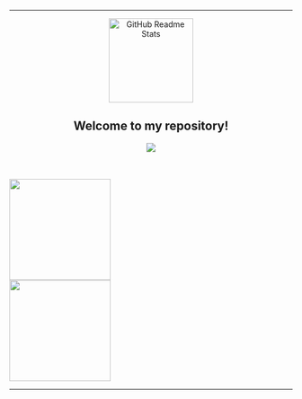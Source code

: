 ----------------------------------------------------------------------------

<p align="center">
 <img width="150px" src="https://user-images.githubusercontent.com/77863834/130308932-251ca9eb-bccf-4297-9b06-b4c8e64edb88.png" align="center" alt="GitHub Readme Stats" />
 <h2 align="center">Welcome to my repository!</h2>
</p>


<p align="center">
  <a href="https://www.linkedin.com/in/arthur-enrique-47642b1bb/">
    <img align="center" src="https://img.shields.io/badge/-LinkedIn-blue?style=flat-square&logo=Linkedin&logoColor=white&link=https://www.linkedin.com/in/arthur-enrique-47642b1bb/" />
  </a>
</p>

</br>
</br>
<div width="200px">
 <a href="https://github.com/ArthurEnrique15">
   <img height="180em" src="https://github-readme-stats.vercel.app/api?username=ArthurEnrique15&theme=radical&show_icons=true" />
 </a>
</div>
<div width="200px">
 <a href="https://github.com/ArthurEnrique15">
    <img height="180em" src="https://github-readme-stats.vercel.app/api/top-langs/?username=ArthurEnrique15&theme=radical&show_icons=true&layout=compact" />
 </a>
</div>


----------------------------------------------------------------------------------
